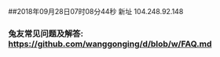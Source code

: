 ##2018年09月28日07时08分44秒 新址 104.248.92.148
### 兔友常见问题及解答: https://github.com/wanggonging/d/blob/w/FAQ.md
